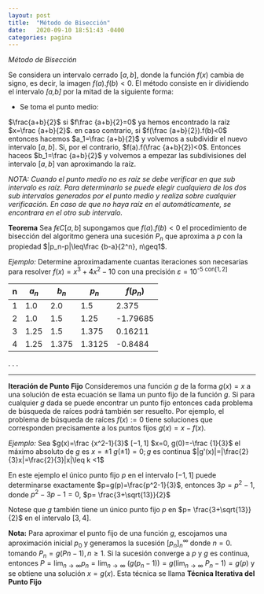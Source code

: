```yaml
---
layout: post
title:  "Método de Bisección"
date:   2020-09-10 18:51:43 -0400
categories: pagina
---
```


*Método de Bisección*

Se considera un intervalo cerrado $[a,b]$, donde la función $f(x)$ cambia de signo, es decir, la imagen $f(a).f(b)<0$. El método consiste en ir dividiendo el intervalo *[a,b]* por la mitad de la siguiente forma: 

- Se toma el punto medio:

$\frac{a+b}{2}$   si   $f\frac {a+b}{2}=0$  ya hemos encontrado la raíz
$x=\frac {a+b}{2}$. en caso contrario, si  $f(\frac {a+b}{2}).f(b)<0$ entonces hacemos $a_1=\frac {a+b}{2}$ y volvemos a subdividir el nuevo intervalo $[a,b]$. Si, por el contrario, $f(a).f(\frac {a+b}{2})<0$. Entonces haceos $b_1=\frac {a+b}{2}$ y volvemos a empezar las subdivisiones del intervalo $[a,b]$ van aproximando la raíz. 

*NOTA: Cuando el punto medio no es raíz se debe verificar en que sub intervalo es raíz. Para determinarlo se puede elegir cualquiera de los dos sub intervalos generados por el punto medio y realiza sobre cualquier verificación. En caso de que no haya raíz en el automáticamente, se encontrara en el otro sub intervalo.*

**Teorema**
Sea $f \epsilon C[a,b]$ supongamos que $f(a).f(b)<0$ el procedimiento de bisección del algoritmo genera una sucesión ${P_n}$ que aproxima a $p$ con la propiedad $|p_n-p|\leq\frac {b-a}{2^n}, n\geq1$.

*Ejemplo:* 
Determine aproximadamente cuantas iteraciones son necesarias para resolver $f(x)=x^3+4x^2-10$ con una precisión  $\varepsilon=10$<sup>-5  con$[1,2]$

| n | $a_n$ | $b_n$ | $p_n$ | $f(p_n)$ |
|--|--|--|--|--|
| 1 | 1.0 | 2.0 |1.5  | 2.375 |
| 2 | 1.0 |1.5  | 1.25 | -1.79685 |
|  3| 1.25 | 1.5 |1.375  | 0.16211 |
|  4|  1.25| 1.375 |1.3125  | -0.8484 |
.
.
.
_____________________________
**Iteración de Punto Fijo**
Consideremos una función $g$ de la forma $g(x)=x$ a una solución de esta ecuación se llama un punto fijo de la función $g$. Si para cualquier $g$ dada se puede encontrar un punto fijo entonces cada problema de búsqueda de raíces podrá también ser resuelto. 
Por ejemplo, el problema de búsqueda de raíces $f(x):=0$ tiene soluciones que corresponden precisamente a los puntos fijos $g(x)=x-f(x)$.

*Ejemplo:* Sea $g(x)=\frac {x^2-1}{3}$ $[-1,1]$
$x=0, g(0)=-\frac {1}{3}$ el máximo absoluto de $g$ es $x=\pm1$
$g(\pm1)=0; g$ es continua
$|g'(x)|=|\frac{2}{3}x|=\frac{2}{3}|x|\leq k <1$

En este ejemplo el único punto fijo $p$ en el intervalo $[-1,1]$ puede determinarse exactamente $p=g(p)=\frac{p^2-1}{3}$, entonces 
$3p =p^2-1$, donde $p^2-3 p-1=0$, $p= \frac{3+\sqrt{13}}{2}$

Notese  que $g$ también tiene un único punto fijo $p$ en $p= \frac{3+\sqrt{13}}{2}$ en el intervalo $[3,4]$.

**Nota:** Para aproximar el punto fijo de una función $g$, escojamos una aproximación inicial $p_0$ y generamos la sucesión ${[p_n]}^\infty_n$ donde $n=0$. tomando $P_n=g(Pn-1), n\geq1$.
Si la sucesión converge a $p$ y $g$ es continua, entonces $P=\lim_{n \to \infty}$$p_n=\lim_{n \to \infty}$ $(g(p_n-1))=g(\lim_{n \to \infty}$ $P_n-1)=g(p)$ y se obtiene una solución $x=g(x)$. Esta técnica se llama **Técnica Iterativa del Punto Fijo**

